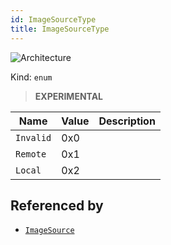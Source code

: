 ```yaml
---
id: ImageSourceType
title: ImageSourceType
---
```


![Architecture](https://img.shields.io/badge/architecture-new_only-blue)

Kind: `enum`

> **EXPERIMENTAL**

| Name |  Value | Description |
|--|--|--|
|`Invalid` | 0x0  |  |
|`Remote` | 0x1  |  |
|`Local` | 0x2  |  |

## Referenced by
- [`ImageSource`](ImageSource)
